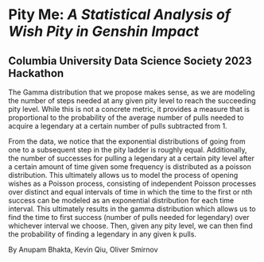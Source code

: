 # Pity Me: _A Statistical Analysis of Wish Pity in Genshin Impact_
## Columbia University Data Science Society 2023 Hackathon

The Gamma distribution that we propose makes sense, as we are modeling the number of steps needed at any given pity level to reach the succeeding pity level. While this is not a concrete metric, it provides a measure that is proportional to the probability of the average number of pulls needed to acquire a legendary at a certain number of pulls subtracted from 1.

From the data, we notice that the exponential distributions of going from one to a subsequent step in the pity ladder is roughly equal. Additionally, the number of successes for pulling a legendary at a certain pity level after a certain amount of time given some frequency is distributed as a poisson distribution. This ultimately allows us to model the process of opening wishes as a Poisson process, consisting of independent Poisson processes over distinct and equal intervals of time in which the time to the first or nth success can be modeled as an exponential distribution for each time interval. This ultimately results in the gamma distribution which allows us to find the time to first success (number of pulls needed for legendary) over whichever interval we choose. Then, given any pity level, we can then find the probability of finding a legendary in any given k pulls.


By Anupam Bhakta, Kevin Qiu, Oliver Smirnov
